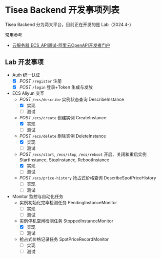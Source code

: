 # Tisea Backend 开发事项列表

Tisea Backend 分为两大平台，目前正在开发的是 Lab（2024.4-）

常用参考

- [云服务器 ECS_API调试-阿里云OpenAPI开发者门户](https://api.aliyun.com/api/Ecs/2014-05-26)

## Lab 开发事项

- Auth 统一认证
  - [x] *POST* `/register` 注册
  - [x] *POST* `/login` 登录+Token 生成与发放
- ECS Aliyun 交互
  - *POST* `/ecs/describe` 实例状态查询 DescribeInstance
      - [x] 实现
      - [ ] 测试
  - *POST* `/ecs/create` 创建实例 CreateInstance
    - [x] 实现
    - [ ] 测试
  - *POST* `/ecs/delete` 删除实例 DeleteInstance
    - [x] 实现
    - [ ] 测试
  - *POST* `/ecs/start`, `/ecs/stop`, `/ecs/reboot` 开启、关闭和重启实例 StartInstance, StopInstance, RebootInstance
    - [x] 实现
    - [ ] 测试
  - *POST* `/ecs/price-history` 抢占式价格查询 DescribeSpotPriceHistory
    - [ ] 实现
    - [ ] 测试
- Monitor 监控与自动化任务
  - 实例初始化完毕检测任务 PendingInstanceMonitor
    - [ ] 实现
    - [ ] 测试
  - 实例停机空闲检测任务 StoppedInstanceMonitor
    - [x] 实现
    - [ ] 测试
  - 抢占式价格记录任务 SpotPriceRecordMonitor
    - [ ] 实现
    - [ ] 测试